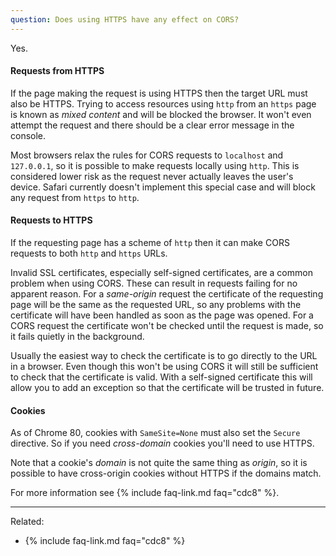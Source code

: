 ```yaml
---
question: Does using HTTPS have any effect on CORS?
---
```


Yes.

#### Requests from HTTPS

If the page making the request is using HTTPS then the target URL must also be HTTPS. Trying to access resources using
`http` from an `https` page is known as *mixed content* and will be blocked the browser. It won't even attempt the
request and there should be a clear error message in the console.

Most browsers relax the rules for CORS requests to `localhost` and `127.0.0.1`, so it is possible to make requests
locally using `http`. This is considered lower risk as the request never actually leaves the user's device. Safari
currently doesn't implement this special case and will block any request from `https` to `http`.

#### Requests to HTTPS

If the requesting page has a scheme of `http` then it can make CORS requests to both `http` and `https` URLs.

Invalid SSL certificates, especially self-signed certificates, are a common problem when using CORS. These can result in
requests failing for no apparent reason. For a *same-origin* request the certificate of the requesting page will be the
same as the requested URL, so any problems with the certificate will have been handled as soon as the page was opened.
For a CORS request the certificate won't be checked until the request is made, so it fails quietly in the background.

Usually the easiest way to check the certificate is to go directly to the URL in a browser. Even though this won't be
using CORS it will still be sufficient to check that the certificate is valid. With a self-signed certificate this will
allow you to add an exception so that the certificate will be trusted in future.

#### Cookies

As of Chrome 80, cookies with `SameSite=None` must also set the `Secure` directive. So if you need *cross-domain*
cookies you'll need to use HTTPS.

Note that a cookie's *domain* is not quite the same thing as *origin*, so it is possible to have cross-origin cookies
without HTTPS if the domains match.

For more information see {% include faq-link.md faq="cdc8" %}.

---

Related:

* {% include faq-link.md faq="cdc8" %}
